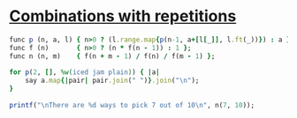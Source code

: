 [1]: http://rosettacode.org/wiki/Combinations_with_repetitions

# [Combinations with repetitions][1]

```ruby
func p (n, a, l) { n>0 ? (l.range.map{p(n-1, a+[l[_]], l.ft(_))}) : a };
func f (n)       { n>0 ? (n * f(n - 1)) : 1 };
func n (n, m)    { f(n + m - 1) / f(n) / f(m - 1) };
 
for p(2, [], %w(iced jam plain)) { |a|
    say a.map{|pair| pair.join(" ")}.join("\n");
}
 
printf("\nThere are %d ways to pick 7 out of 10\n", n(7, 10));
```